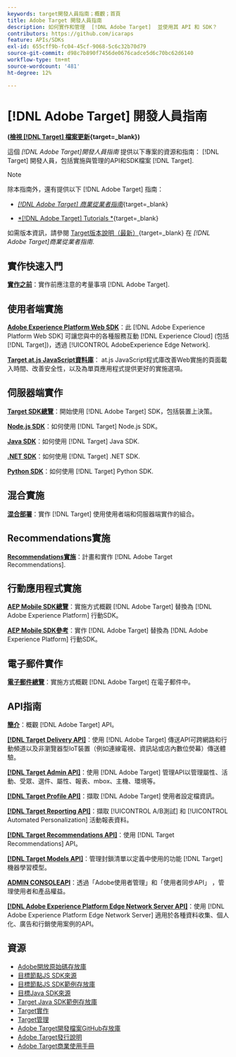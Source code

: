 ```yaml
---
keywords: target開發人員指南；概觀；首頁
title: Adobe Target 開發人員指南
description: 如何實作和管理  [!DNL Adobe Target]  並使用其 API 和 SDK？
contributors: https://github.com/icaraps
feature: APIs/SDKs
exl-id: 655cff9b-fc04-45cf-9068-5c6c32b70d79
source-git-commit: d98c7b890f7456de0676cadce5d6c70bc62d6140
workflow-type: tm+mt
source-wordcount: '481'
ht-degree: 12%

---
```


# [!DNL Adobe Target] 開發人員指南

**([檢視 [!DNL Target] 檔案更新](https://experienceleague.adobe.com/docs/target/using/release-notes/doc-change.html){target=_blank})**

這個 *[!DNL Adobe Target]開發人員指南* 提供以下專案的資源和指南： [!DNL Target] 開發人員，包括實施與管理的API和SDK檔案 [!DNL Target].

>[!NOTE]
>
>除本指南外，還有提供以下 [!DNL Adobe Target] 指南：
>
>* [*[!DNL Adobe Target] 商業從業者指南&#x200B;*](https://experienceleague.adobe.com/docs/target/using/target-home.html?lang=zh-Hant){target=_blank}
>
>* [*[!DNL Adobe Target] Tutorials *](https://experienceleague.adobe.com/docs/target-learn/tutorials/overview.html){target=_blank}
>
>如需版本資訊，請參閱 [Target版本說明（最新）](https://experienceleague.adobe.com/docs/target/using/release-notes/release-notes.html){target=_blank} 在 *[!DNL Adobe Target]商業從業者指南*.

## 實作快速入門

**[實作之前](/help/dev/before-implement/considerations-before-you-implement-target.md)**：實作前應注意的考量事項 [!DNL Adobe Target].

## 使用者端實施

[**Adobe Experience Platform Web SDK**](/help/dev/implement/client-side/aep-web-sdk.md)：此 [!DNL Adobe Experience Platform Web SDK] 可讓您與中的各種服務互動 [!DNL Experience Cloud] (包括 [!DNL Target])，透過 [!UICONTROL AdobeExperience Edge Network].

[**Target at.js JavaScript資料庫**](/help/dev/implement/client-side/overview.md)： at.js JavaScript程式庫改善Web實施的頁面載入時間、改善安全性，以及為單頁應用程式提供更好的實施選項。

## 伺服器端實作

[**Target SDK總覽**](implement/server-side/server-side-overview.md)：開始使用 [!DNL Adobe Target] SDK，包括裝置上決策。

[**Node.js SDK**](implement/server-side/node-js/overview.md)：如何使用 [!DNL Target] Node.js SDK。

[**Java SDK**](implement/server-side/java/overview.md)：如何使用 [!DNL Target] Java SDK.

[**.NET SDK**](implement/server-side/net/overview.md)：如何使用 [!DNL Target] .NET SDK.

[**Python SDK**](implement/server-side/python/overview.md)：如何使用 [!DNL Target] Python SDK.

## 混合實施

[**混合部署**](implement/hybrid/hybrid-overview.md)：實作 [!DNL Target] 使用使用者端和伺服器端實作的組合。

## Recommendations實施

[**Recommendations實施**](implement/recommendations/recommendations.md)：計畫和實作 [!DNL Adobe Target Recommendations].

## 行動應用程式實施

[**AEP Mobile SDK總覽**](implement/mobile/overview.md)：實施方式概觀 [!DNL Adobe Target] 替換為 [!DNL Adobe Experience Platform] 行動SDK。

[**AEP Mobile SDK參考**](https://developer.adobe.com/client-sdks/documentation/)：實作 [!DNL Adobe Target] 替換為 [!DNL Adobe Experience Platform] 行動SDK。

## 電子郵件實作

[**電子郵件總覽**](implement/email/overview.md)：實施方式概觀 [!DNL Adobe Target] 在電子郵件中。

## API指南

[**簡介**](before-administer/target-api-overview.md)：概觀 [!DNL Adobe Target] API。

[**[!DNL Target Delivery API]**](/help/dev/implement/delivery-api/overview.md)：使用 [!DNL Adobe Target] 傳送API可跨網路和行動頻道以及非瀏覽器型IoT裝置（例如連線電視、資訊站或店內數位熒幕）傳送體驗。

[**[!DNL Target Admin API]**](administer/admin-api/admin-api-overview-new.md)：使用 [!DNL Adobe Target] 管理API以管理屬性、活動、受眾、選件、屬性、報表、mbox、主機、環境等。

[**[!DNL Target Profile API]**](https://developers.adobetarget.com/api/#profiles)：擷取 [!DNL Adobe Target] 使用者設定檔資訊。

[**[!DNL Target Reporting API]**](https://developer.adobe.com/target/administer/admin-api/#tag/Reports)：擷取 [!UICONTROL A/B測試] 和 [!UICONTROL Automated Personalization] 活動報表資料。

[**[!DNL Target Recommendations API]**](https://developer.adobe.com/target/administer/recommendations-api/)：使用 [!DNL Target Recommendations] API。

[**[!DNL Target Models API]**](administer/models-api/models-api-overview.md)：管理封鎖清單以定義中使用的功能 [!DNL Target] 機器學習模型。

[**ADMIN CONSOLEAPI**](https://developer.adobe.com/umapi/)：透過「Adobe使用者管理」和「使用者同步API」 ，管理使用者和產品權益。

[**[!DNL Adobe Experience Platform Edge Network Server API]**](https://experienceleague.adobe.com/docs/experience-platform/edge-network-server-api/overview.html)：使用 [!DNL Adobe Experience Platform Edge Network Server] 適用於各種資料收集、個人化、廣告和行銷使用案例的API。

## 資源

* [Adobe開放原始碼存放庫](https://github.com/adobe)
* [目標節點JS SDK來源](https://github.com/adobe/target-nodejs-sdk)
* [目標節點JS SDK範例存放庫](https://github.com/adobe/target-nodejs-sdk-samples)
* [目標Java SDK來源](https://github.com/adobe/target-java-sdk)
* [Target Java SDK範例存放庫](https://github.com/adobe/target-java-sdk-samples)
* [Target實作](./before-implement/prepare-to-implement-target.md)
* [Target管理](./before-administer/target-api-overview.md)
* [Adobe Target開發檔案GitHub存放庫](https://github.com/AdobeDocs/target-developers)
* [Adobe Target發行說明](https://experienceleague.adobe.com/docs/target/using/release-notes/release-notes.html)
* [Adobe Target商業使用手冊](https://experienceleague.adobe.com/docs/target/using/target-home.html?lang=zh-Hant)

